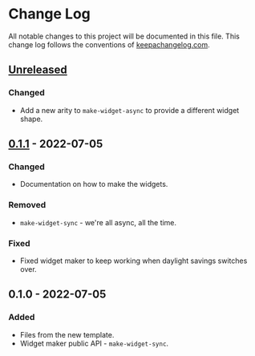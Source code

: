 # Change Log
All notable changes to this project will be documented in this file. This change log follows the conventions of [keepachangelog.com](http://keepachangelog.com/).

## [Unreleased]
### Changed
- Add a new arity to `make-widget-async` to provide a different widget shape.

## [0.1.1] - 2022-07-05
### Changed
- Documentation on how to make the widgets.

### Removed
- `make-widget-sync` - we're all async, all the time.

### Fixed
- Fixed widget maker to keep working when daylight savings switches over.

## 0.1.0 - 2022-07-05
### Added
- Files from the new template.
- Widget maker public API - `make-widget-sync`.

[Unreleased]: https://sourcehost.site/your-name/my-pjt/compare/0.1.1...HEAD
[0.1.1]: https://sourcehost.site/your-name/my-pjt/compare/0.1.0...0.1.1
